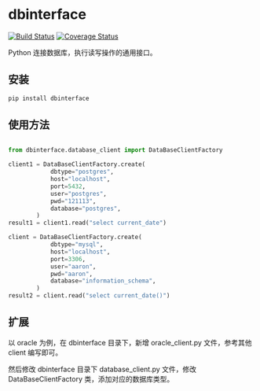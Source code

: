 # dbinterface

[![Build Status](https://travis-ci.com/somenzz/dbinterface.svg?branch=master)](https://travis-ci.com/somenzz/dbinterface)
[![Coverage Status](https://coveralls.io/repos/github/somenzz/dbinterface/badge.svg)](https://coveralls.io/github/somenzz/dbinterface)


Python 连接数据库，执行读写操作的通用接口。

## 安装

```sh
pip install dbinterface
```

## 使用方法

```python

from dbinterface.database_client import DataBaseClientFactory

client1 = DataBaseClientFactory.create(
            dbtype="postgres",
            host="localhost",
            port=5432,
            user="postgres",
            pwd="121113",
            database="postgres",
        )
result1 = client1.read("select current_date")

client = DataBaseClientFactory.create(
            dbtype="mysql",
            host="localhost",
            port=3306,
            user="aaron",
            pwd="aaron",
            database="information_schema",
        )
result2 = client.read("select current_date()")

```

## 扩展

以 oracle 为例，在 dbinterface 目录下，新增 oracle_client.py 文件，参考其他 client 编写即可。

然后修改 dbinterface 目录下 database_client.py 文件，修改 DataBaseClientFactory 类，添加对应的数据库类型。

